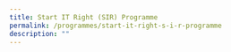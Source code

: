 ```yaml
---
title: Start IT Right (SIR) Programme
permalink: /programmes/start-it-right-s-i-r-programme
description: ""
---
```

